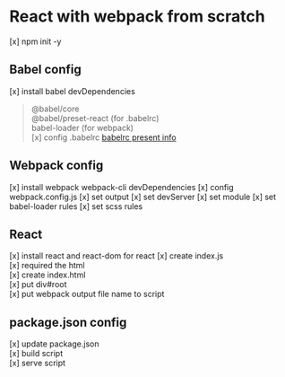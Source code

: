 # React with webpack from scratch

[x] npm init -y

## Babel config

[x] install babel devDependencies 
> @babel/core  
  @babel/preset-react  (for .babelrc)  
  babel-loader (for webpack)  
  [x] config .babelrc [babelrc present info](https://babeljs.io/docs/presets)  

## Webpack config

[x]  install webpack webpack-cli devDependencies
  [x] config webpack.config.js
    [x] set output
    [x] set devServer
    [x] set module
      [x] set babel-loader rules
      [x] set scss rules

## React

[x] install react and react-dom for react
[x] create index.js  
  [x] required the html  
[x] create index.html  
  [x] put div#root  
  [x] put webpack output file name to script  

## package.json config

[x] update package.json  
  [x] build script  
  [x] serve script  
